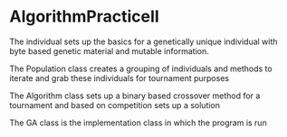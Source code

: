 # AlgorithmPracticeII

The individual sets up the basics for a genetically unique individual with byte based genetic material and mutable information. 

The Population class creates a grouping of individuals and methods to iterate and grab these individuals for tournament purposes 

The Algorithm class sets up a binary based crossover method for a tournament and based on competition sets up a solution 

The GA class is the implementation class in which the program is run 
